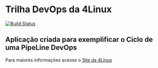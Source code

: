 # Trilha DevOps da 4Linux

<!-- Altere a Flag abaixo com sua URL do Travis -->
[![Build Status](https://travis-ci.com/urashimaeliel/DevOpsLab-HelloWorld.svg?branch=master)](https://travis-ci.com/urashimaeliel/DevOpsLab-HelloWorld)

## Aplicação criada para exemplificar o Ciclo de uma PipeLine DevOps


Para maiores informações acesse o [Site da 4Linux](https://www.4linux.com.br/cursos/devops)
